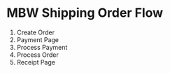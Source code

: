 # MBW Shipping Order Flow

1. Create Order
2. Payment Page
3. Process Payment
4. Process Order
5. Receipt Page
